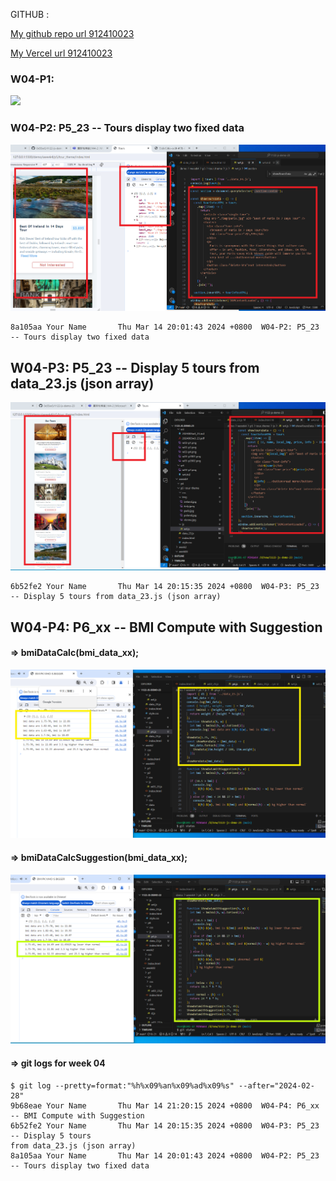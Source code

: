 GITHUB :

[My github repo url 912410023](https://github.com/0x55xx5/1122-js-demo-23)

[My Vercel url 912410023](https://1121-sweb-demo-912410023.vercel.app/)

### W04-P1:

![](w04-p1.png)

### W04-P2: P5_23 -- Tours display two fixed data

![](w04-p2.png)

```
8a105aa Your Name       Thu Mar 14 20:01:43 2024 +0800  W04-P2: P5_23 -- Tours display two fixed data
```

## W04-P3: P5_23 -- Display 5 tours from data_23.js (json array)

![](w04-p3.png)

```
6b52fe2 Your Name       Thu Mar 14 20:15:35 2024 +0800  W04-P3: P5_23 -- Display 5 tours from data_23.js (json array)

```

## W04-P4: P6_xx -- BMI Compute with Suggestion

#### => bmiDataCalc(bmi_data_xx);

![](w04-p401.png)

#### => bmiDataCalcSuggestion(bmi_data_xx);

![](w04-p402.png)

#### => git logs for week 04

```
$ git log --pretty=format:"%h%x09%an%x09%ad%x09%s" --after="2024-02-28"
9b68eae Your Name       Thu Mar 14 21:20:15 2024 +0800  W04-P4: P6_xx -- BMI Compute with Suggestion
6b52fe2 Your Name       Thu Mar 14 20:15:35 2024 +0800  W04-P3: P5_23 -- Display 5 tours
from data_23.js (json array)
8a105aa Your Name       Thu Mar 14 20:01:43 2024 +0800  W04-P2: P5_23 -- Tours display two fixed data
```
